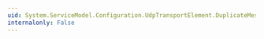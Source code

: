 ```yaml
---
uid: System.ServiceModel.Configuration.UdpTransportElement.DuplicateMessageHistoryLength
internalonly: False
---
```

